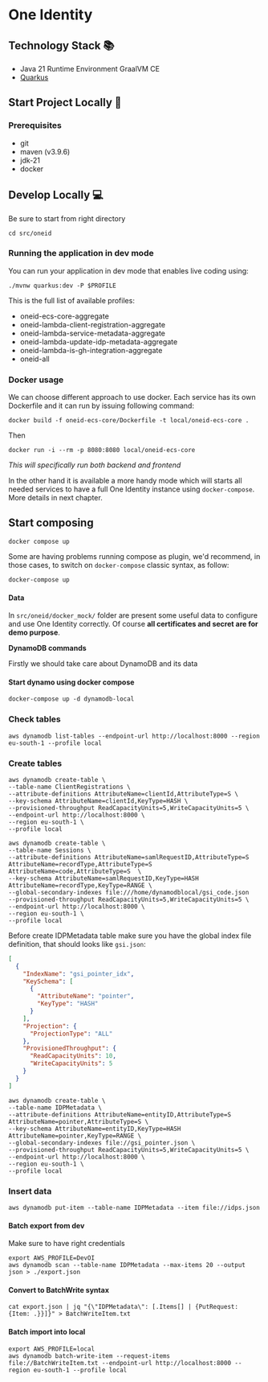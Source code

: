 # One Identity

## Technology Stack 📚

- Java 21 Runtime Environment GraalVM CE
- [Quarkus](https://quarkus.io/)

## Start Project Locally 🚀

### Prerequisites

- git
- maven (v3.9.6)
- jdk-21
- docker

## Develop Locally 💻
Be sure to start from right directory
```shell
cd src/oneid
```

### Running the application in dev mode

You can run your application in dev mode that enables live coding using:

```shell
./mvnw quarkus:dev -P $PROFILE
```
This is the full list of available profiles:
- oneid-ecs-core-aggregate
- oneid-lambda-client-registration-aggregate
- oneid-lambda-service-metadata-aggregate
- oneid-lambda-update-idp-metadata-aggregate
- oneid-lambda-is-gh-integration-aggregate
- oneid-all

### Docker usage
We can choose different approach to use docker. Each service has its own Dockerfile and it can run by issuing following command:

`docker build -f oneid-ecs-core/Dockerfile -t local/oneid-ecs-core .`

Then

`docker run -i --rm -p 8080:8080 local/oneid-ecs-core`

*This will specifically run both backend and frontend*

In the other hand it is available a more handy mode which will starts all needed services to have a full One Identity instance using `docker-compose`. More details in next chapter.

## Start composing
```shell
docker compose up
```

Some are having problems running compose as plugin, we'd recommend, in those cases, to switch on `docker-compose` classic syntax, as follow:

```shell
docker-compose up
```

#### Data
In `src/oneid/docker_mock/` folder are present some useful data to configure and use One Identity correctly. Of course **all certificates and secret are for demo purpose**.

**DynamoDB commands**

Firstly we should take care about DynamoDB and its data

#### Start dynamo using docker compose
```shell
docker-compose up -d dynamodb-local
```

### Check tables
```shell
aws dynamodb list-tables --endpoint-url http://localhost:8000 --region eu-south-1 --profile local
```

### Create tables
```shell
aws dynamodb create-table \
--table-name ClientRegistrations \
--attribute-definitions AttributeName=clientId,AttributeType=S \
--key-schema AttributeName=clientId,KeyType=HASH \
--provisioned-throughput ReadCapacityUnits=5,WriteCapacityUnits=5 \
--endpoint-url http://localhost:8000 \
--region eu-south-1 \
--profile local
```

```shell
aws dynamodb create-table \
--table-name Sessions \
--attribute-definitions AttributeName=samlRequestID,AttributeType=S AttributeName=recordType,AttributeType=S AttributeName=code,AttributeType=S  \
--key-schema AttributeName=samlRequestID,KeyType=HASH AttributeName=recordType,KeyType=RANGE \
--global-secondary-indexes file:///home/dynamodblocal/gsi_code.json
--provisioned-throughput ReadCapacityUnits=5,WriteCapacityUnits=5 \
--endpoint-url http://localhost:8000 \
--region eu-south-1 \
--profile local
```

Before create IDPMetadata table make sure you have the global index file definition, that should looks like `gsi.json`:
```json
[
  {
    "IndexName": "gsi_pointer_idx",
    "KeySchema": [
      {
        "AttributeName": "pointer",
        "KeyType": "HASH"
      }
    ],
    "Projection": {
      "ProjectionType": "ALL"
    },
    "ProvisionedThroughput": {
      "ReadCapacityUnits": 10,
      "WriteCapacityUnits": 5
    }
  }
]
```

```shell
aws dynamodb create-table \
--table-name IDPMetadata \
--attribute-definitions AttributeName=entityID,AttributeType=S AttributeName=pointer,AttributeType=S \
--key-schema AttributeName=entityID,KeyType=HASH AttributeName=pointer,KeyType=RANGE \
--global-secondary-indexes file://gsi_pointer.json \
--provisioned-throughput ReadCapacityUnits=5,WriteCapacityUnits=5 \
--endpoint-url http://localhost:8000 \
--region eu-south-1 \
--profile local
```

### Insert data
```shell
aws dynamodb put-item --table-name IDPMetadata --item file://idps.json
```

#### Batch export from dev
Make sure to have right credentials
```shell
export AWS_PROFILE=DevOI
aws dynamodb scan --table-name IDPMetadata --max-items 20 --output json > ./export.json
```

#### Convert to BatchWrite syntax
```shell
cat export.json | jq "{\"IDPMetadata\": [.Items[] | {PutRequest: {Item: .}}]}" > BatchWriteItem.txt
```

#### Batch import into local
```shell
export AWS_PROFILE=local
aws dynamodb batch-write-item --request-items file://BatchWriteItem.txt --endpoint-url http://localhost:8000 --region eu-south-1 --profile local
```


